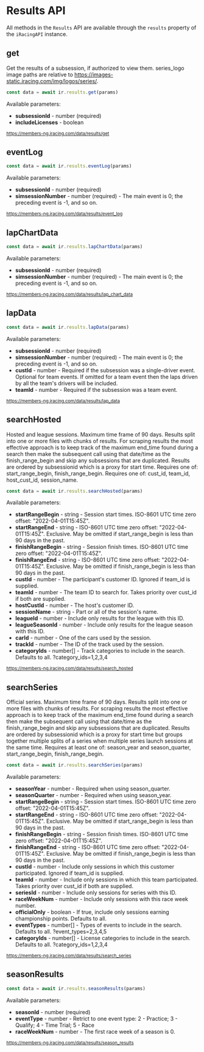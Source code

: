 # Results API

All methods in the `Results` API are available through the `results` property of the `iRacingAPI` instance.

## get

Get the results of a subsession, if authorized to view them.
series_logo image paths are relative to https://images-static.iracing.com/img/logos/series/.

```ts
const data = await ir.results.get(params)
```

Available parameters:

- **subsessionId** - number (required)
- **includeLicenses** - boolean

<sub>https://members-ng.iracing.com/data/results/get</sub>

## eventLog

```ts
const data = await ir.results.eventLog(params)
```

Available parameters:

- **subsessionId** - number (required)
- **simsessionNumber** - number (required) - The main event is 0; the preceding event is -1, and so on.

<sub>https://members-ng.iracing.com/data/results/event_log</sub>

## lapChartData

```ts
const data = await ir.results.lapChartData(params)
```

Available parameters:

- **subsessionId** - number (required)
- **simsessionNumber** - number (required) - The main event is 0; the preceding event is -1, and so on.

<sub>https://members-ng.iracing.com/data/results/lap_chart_data</sub>

## lapData

```ts
const data = await ir.results.lapData(params)
```

Available parameters:

- **subsessionId** - number (required)
- **simsessionNumber** - number (required) - The main event is 0; the preceding event is -1, and so on.
- **custId** - number - Required if the subsession was a single-driver event. Optional for team events. If omitted for a team event then the laps driven by all the team's drivers will be included.
- **teamId** - number - Required if the subsession was a team event.

<sub>https://members-ng.iracing.com/data/results/lap_data</sub>

## searchHosted

Hosted and league sessions.
Maximum time frame of 90 days.
Results split into one or more files with chunks of results.
For scraping results the most effective approach is to keep track of the maximum end_time found during a search then make the subsequent call using that date/time as the finish_range_begin and skip any subsessions that are duplicated.
Results are ordered by subsessionid which is a proxy for start time.
Requires one of: start_range_begin, finish_range_begin.
Requires one of: cust_id, team_id, host_cust_id, session_name.

```ts
const data = await ir.results.searchHosted(params)
```

Available parameters:

- **startRangeBegin** - string - Session start times. ISO-8601 UTC time zero offset: "2022-04-01T15:45Z".
- **startRangeEnd** - string - ISO-8601 UTC time zero offset: "2022-04-01T15:45Z". Exclusive. May be omitted if start_range_begin is less than 90 days in the past.
- **finishRangeBegin** - string - Session finish times. ISO-8601 UTC time zero offset: "2022-04-01T15:45Z".
- **finishRangeEnd** - string - ISO-8601 UTC time zero offset: "2022-04-01T15:45Z". Exclusive. May be omitted if finish_range_begin is less than 90 days in the past.
- **custId** - number - The participant's customer ID. Ignored if team_id is supplied.
- **teamId** - number - The team ID to search for. Takes priority over cust_id if both are supplied.
- **hostCustId** - number - The host's customer ID.
- **sessionName** - string - Part or all of the session's name.
- **leagueId** - number - Include only results for the league with this ID.
- **leagueSeasonId** - number - Include only results for the league season with this ID.
- **carId** - number - One of the cars used by the session.
- **trackId** - number - The ID of the track used by the session.
- **categoryIds** - number[] - Track categories to include in the search. Defaults to all. ?category_ids=1,2,3,4

<sub>https://members-ng.iracing.com/data/results/search_hosted</sub>

## searchSeries

Official series.
Maximum time frame of 90 days.
Results split into one or more files with chunks of results.
For scraping results the most effective approach is to keep track of the maximum end_time found during a search then make the subsequent call using that date/time as the finish_range_begin and skip any subsessions that are duplicated.
Results are ordered by subsessionid which is a proxy for start time but groups together multiple splits of a series when multiple series launch sessions at the same time.
Requires at least one of: season_year and season_quarter, start_range_begin, finish_range_begin.

```ts
const data = await ir.results.searchSeries(params)
```

Available parameters:

- **seasonYear** - number - Required when using season_quarter.
- **seasonQuarter** - number - Required when using season_year.
- **startRangeBegin** - string - Session start times. ISO-8601 UTC time zero offset: "2022-04-01T15:45Z".
- **startRangeEnd** - string - ISO-8601 UTC time zero offset: "2022-04-01T15:45Z". Exclusive. May be omitted if start_range_begin is less than 90 days in the past.
- **finishRangeBegin** - string - Session finish times. ISO-8601 UTC time zero offset: "2022-04-01T15:45Z".
- **finishRangeEnd** - string - ISO-8601 UTC time zero offset: "2022-04-01T15:45Z". Exclusive. May be omitted if finish_range_begin is less than 90 days in the past.
- **custId** - number - Include only sessions in which this customer participated. Ignored if team_id is supplied.
- **teamId** - number - Include only sessions in which this team participated. Takes priority over cust_id if both are supplied.
- **seriesId** - number - Include only sessions for series with this ID.
- **raceWeekNum** - number - Include only sessions with this race week number.
- **officialOnly** - boolean - If true, include only sessions earning championship points. Defaults to all.
- **eventTypes** - number[] - Types of events to include in the search. Defaults to all. ?event_types=2,3,4,5
- **categoryIds** - number[] - License categories to include in the search. Defaults to all. ?category_ids=1,2,3,4

<sub>https://members-ng.iracing.com/data/results/search_series</sub>

## seasonResults

```ts
const data = await ir.results.seasonResults(params)
```

Available parameters:

- **seasonId** - number (required)
- **eventType** - number - Retrict to one event type: 2 - Practice; 3 - Qualify; 4 - Time Trial; 5 - Race
- **raceWeekNum** - number - The first race week of a season is 0.

<sub>https://members-ng.iracing.com/data/results/season_results</sub>

